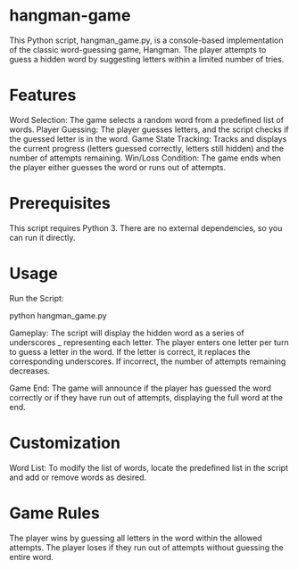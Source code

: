 # hangman-game

This Python script, hangman_game.py, is a console-based implementation of the classic word-guessing game, Hangman. The player attempts to guess a hidden word by suggesting letters within a limited number of tries.

# Features
Word Selection: The game selects a random word from a predefined list of words.
Player Guessing: The player guesses letters, and the script checks if the guessed letter is in the word.
Game State Tracking: Tracks and displays the current progress (letters guessed correctly, letters still hidden) and the number of attempts remaining.
Win/Loss Condition: The game ends when the player either guesses the word or runs out of attempts.

# Prerequisites
This script requires Python 3. There are no external dependencies, so you can run it directly.

# Usage
Run the Script:

python hangman_game.py

Gameplay:
The script will display the hidden word as a series of underscores _ representing each letter.
The player enters one letter per turn to guess a letter in the word.
If the letter is correct, it replaces the corresponding underscores.
If incorrect, the number of attempts remaining decreases.

Game End:
The game will announce if the player has guessed the word correctly or if they have run out of attempts, displaying the full word at the end.

# Customization
Word List: To modify the list of words, locate the predefined list in the script and add or remove words as desired.

# Game Rules
The player wins by guessing all letters in the word within the allowed attempts.
The player loses if they run out of attempts without guessing the entire word.
